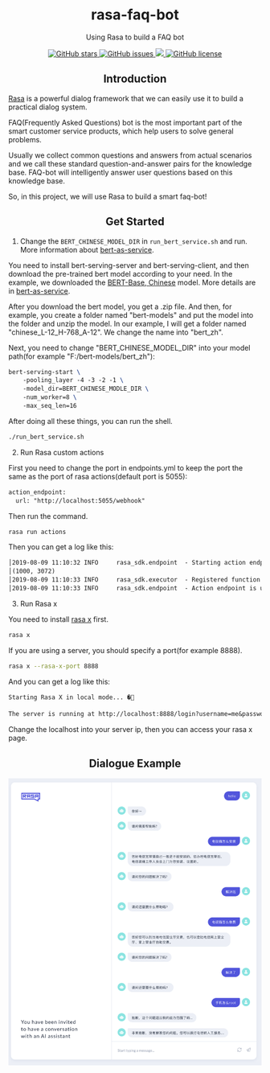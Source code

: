<h1 align="center">rasa-faq-bot</h1>
<p align="center">Using Rasa to build a FAQ bot</p>

<p align="center">
  <a href="https://github.com/nghuyong/rasa-faq-bot/stargazers">
    <img src="https://img.shields.io/github/stars/nghuyong/rasa-faq-bot.svg?colorA=orange&colorB=orange&logo=github"
         alt="GitHub stars">
  </a>
  <a href="https://github.com/nghuyong/rasa-faq-bot/issues">
        <img src="https://img.shields.io/github/issues/nghuyong/rasa-faq-bot.svg"
             alt="GitHub issues">
  </a>
  <a href="https://github.com/nghuyong/rasa-faq-bot/">
        <img src="https://img.shields.io/github/last-commit/nghuyong/rasa-faq-bot.svg">
  </a>
  <a href="https://github.com/nghuyong/rasa-faq-bot/blob/master/LICENSE">
        <img src="https://img.shields.io/github/license/nghuyong/rasa-faq-bot"
             alt="GitHub license">
  </a>
</p>

<h2 align="center">Introduction</h2>

[Rasa](https://rasa.com/) is a powerful dialog framework that we can easily use it to build a practical dialog system.

FAQ(Frequently Asked Questions) bot is the most important part of the smart customer service products, which help users to solve general problems.

Usually we collect common questions and answers from actual scenarios and we call these standard question-and-answer pairs for the knowledge base.
FAQ-bot will intelligently answer user questions based on this knowledge base.

So, in this project, we will use Rasa to build a smart faq-bot!


<h2 align="center">Get Started</h2>

1. Change the `BERT_CHINESE_MODEL_DIR` in `run_bert_service.sh` and run. More information about [bert-as-service](https://github.com/hanxiao/bert-as-service).

You need to install bert-serving-server and bert-serving-client, and then download the pre-trained bert model according to your need. In the example, we downloaded the [BERT-Base, Chinese](https://storage.googleapis.com/bert_models/2018_11_03/chinese_L-12_H-768_A-12.zip) model. More details are in [bert-as-service](https://github.com/hanxiao/bert-as-service).

After you download the bert model, you get a .zip file. And then, for example, you create a folder named "bert-models" and put the model into the folder and unzip the model. In our example, I will get a folder named "chinese_L-12_H-768_A-12". We change the name into "bert_zh". 

Next, you need to change "BERT_CHINESE_MODEL_DIR" into your model path(for example "F:/bert-models/bert_zh"):

```latex
bert-serving-start \
    -pooling_layer -4 -3 -2 -1 \
    -model_dir=BERT_CHINESE_MODLE_DIR \
    -num_worker=8 \
    -max_seq_len=16
```

After doing all these things, you can run the shell.

```bash 
./run_bert_service.sh
```

2. Run Rasa custom actions

First you need to change the port in endpoints.yml to keep the port the same as the port of rasa actions(default port is 5055):

```latex
action_endpoint:
  url: "http://localhost:5055/webhook"
```

Then run the command.

```bash
rasa run actions
```
Then you can get a log like this:

```latex
│2019-08-09 11:10:32 INFO     rasa_sdk.endpoint  - Starting action endpoint server...
│(1000, 3072)
│2019-08-09 11:10:33 INFO     rasa_sdk.executor  - Registered function for 'action_get_answer'.
│2019-08-09 11:10:33 INFO     rasa_sdk.endpoint  - Action endpoint is up and running. on ('0.0.0.0', 5055)
```


3. Run Rasa x

You need to install [rasa x](https://rasa.com/docs/rasa-x/installation-and-setup/) first.

```bash
rasa x
```


If you are using a server, you should specify a port(for example 8888).

```bash
rasa x --rasa-x-port 8888
```

And you can get a log like this:

```latex
Starting Rasa X in local mode... �🚀                                                                                               
 
The server is running at http://localhost:8888/login?username=me&password=zrjV0BwYSzYP
```
Change the localhost into your server ip, then you can access your rasa x page.



<h2 align="center">Dialogue Example</h2>

![](./images/happy_path.png)
